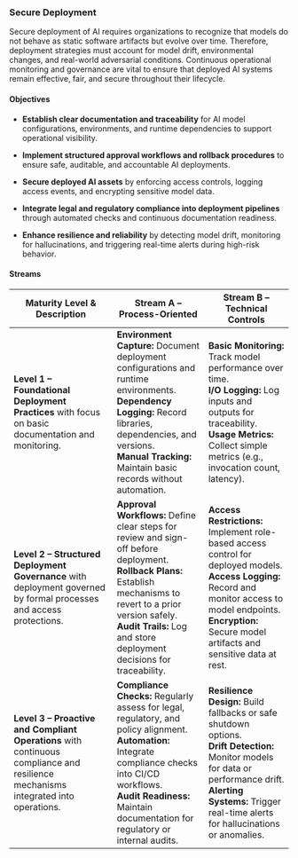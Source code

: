 ### Secure Deployment

Secure deployment of AI requires organizations to recognize that models do not behave as static software artifacts but evolve over time. Therefore, deployment strategies must account for model drift, environmental changes, and real-world adversarial conditions. Continuous operational monitoring and governance are vital to ensure that deployed AI systems remain effective, fair, and secure throughout their lifecycle.

#### Objectives

- **Establish clear documentation and traceability** for AI model configurations, environments, and runtime dependencies to support operational visibility.

- **Implement structured approval workflows and rollback procedures** to ensure safe, auditable, and accountable AI deployments.

- **Secure deployed AI assets** by enforcing access controls, logging access events, and encrypting sensitive model data.

- **Integrate legal and regulatory compliance into deployment pipelines** through automated checks and continuous documentation readiness.

- **Enhance resilience and reliability** by detecting model drift, monitoring for hallucinations, and triggering real-time alerts during high-risk behavior.

#### Streams

| **Maturity Level & Description** | **Stream A – Process-Oriented** | **Stream B – Technical Controls** |
|----------------------------------|----------------------------------|------------------------------------|
| **Level 1 – Foundational Deployment Practices** with focus on basic documentation and monitoring. | **Environment Capture:** Document deployment configurations and runtime environments. <br> **Dependency Logging:** Record libraries, dependencies, and versions. <br> **Manual Tracking:** Maintain basic records without automation. | **Basic Monitoring:** Track model performance over time. <br> **I/O Logging:** Log inputs and outputs for traceability. <br> **Usage Metrics:** Collect simple metrics (e.g., invocation count, latency). |
| **Level 2 – Structured Deployment Governance** with deployment governed by formal processes and access protections. | **Approval Workflows:** Define clear steps for review and sign-off before deployment. <br> **Rollback Plans:** Establish mechanisms to revert to a prior version safely. <br> **Audit Trails:** Log and store deployment decisions for traceability. | **Access Restrictions:** Implement role-based access control for deployed models. <br> **Access Logging:** Record and monitor access to model endpoints. <br> **Encryption:** Secure model artifacts and sensitive data at rest. |
| **Level 3 – Proactive and Compliant Operations** with continuous compliance and resilience mechanisms  integrated into operations. | **Compliance Checks:** Regularly assess for legal, regulatory, and policy alignment. <br> **Automation:** Integrate compliance checks into CI/CD workflows. <br> **Audit Readiness:** Maintain documentation for regulatory or internal audits. | **Resilience Design:** Build fallbacks or safe shutdown options. <br> **Drift Detection:** Monitor models for data or performance drift. <br> **Alerting Systems:** Trigger real-time alerts for hallucinations or anomalies. |



